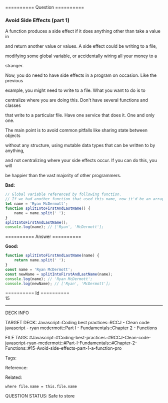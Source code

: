 ========== Question ==========  

### Avoid Side Effects (part 1)

A function produces a side effect if it does anything other than take a value in

and return another value or values. A side effect could be writing to a file,

modifying some global variable, or accidentally wiring all your money to a

stranger.

Now, you do need to have side effects in a program on occasion. Like the previous

example, you might need to write to a file. What you want to do is to

centralize where you are doing this. Don't have several functions and classes

that write to a particular file. Have one service that does it. One and only one.

The main point is to avoid common pitfalls like sharing state between objects

without any structure, using mutable data types that can be written to by anything,

and not centralizing where your side effects occur. If you can do this, you will

be happier than the vast majority of other programmers.

**Bad:**

```javascript
// Global variable referenced by following function.
// If we had another function that used this name, now it'd be an array and it could break it.
let name = 'Ryan McDermott';
function splitIntoFirstAndLastName() {
    name = name.split(' ');
}
splitIntoFirstAndLastName();
console.log(name); // ['Ryan', 'McDermott'];
```  

========== Answer ==========  

**Good:**

```javascript
function splitIntoFirstAndLastName(name) {
    return name.split(' ');
}
const name = 'Ryan McDermott';
const newName = splitIntoFirstAndLastName(name);
console.log(name); // 'Ryan McDermott';
console.log(newName); // ['Ryan', 'McDermott'];
```

========== Id ==========  
15

---

DECK INFO

TARGET DECK: Javascript::Coding best practices::RCCJ - Clean code javascript - ryan mcdermott::Part I - Fundamentals::Chapter 2 - Functions

FILE TAGS: #Javascript::#Coding-best-practices::#RCCJ-Clean-code-javascript-ryan-mcdermott::#Part-I-Fundamentals::#Chapter-2-Functions::#15-Avoid-side-effects-part-1-a-function-pro

Tags:

Reference:

Related:

```dataview
where file.name = this.file.name
```
QUESTION STATUS: Safe to store
